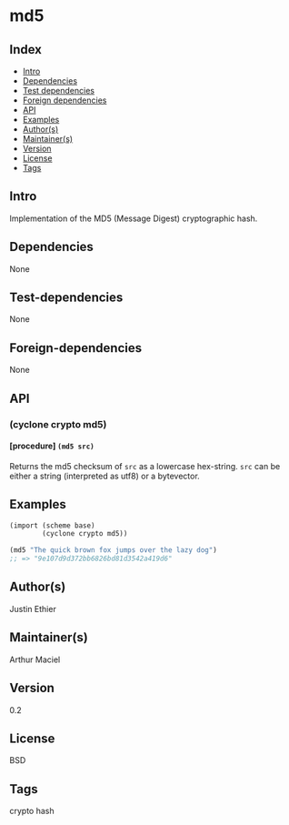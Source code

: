 # md5

## Index 
- [Intro](#Intro)
- [Dependencies](#Dependencies)
- [Test dependencies](#Test-dependencies)
- [Foreign dependencies](#Foreign-dependencies)
- [API](#API)
- [Examples](#Examples)
- [Author(s)](#Author(s))
- [Maintainer(s)](#Maintainer(s))
- [Version](#Version) 
- [License](#License) 
- [Tags](#Tags) 

## Intro 
Implementation of the MD5 (Message Digest) cryptographic hash.

## Dependencies 
None

## Test-dependencies 
None

## Foreign-dependencies 
None

## API 

### (cyclone crypto md5)

#### [procedure]   `(md5 src)`

Returns the md5 checksum of `src` as a lowercase hex-string.
`src` can be either a string (interpreted as utf8) or a bytevector.


## Examples
```scheme
(import (scheme base)
        (cyclone crypto md5))

(md5 "The quick brown fox jumps over the lazy dog")
;; => "9e107d9d372bb6826bd81d3542a419d6"
```

## Author(s)
Justin Ethier

## Maintainer(s) 
Arthur Maciel

## Version 
0.2

## License 
BSD

## Tags 
crypto hash
